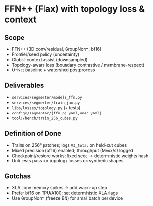 # FFN++ (Flax) with topology loss & context

## Scope
- FFN++ (3D conv/residual, GroupNorm, bf16)
- Frontier/seed policy (uncertainty)
- Global-context assist (downsampled)
- Topology-aware loss (boundary contrastive / membrane-respect)
- U-Net baseline + watershed postprocess

## Deliverables
- `services/segmenter/models_ffn.py`
- `services/segmenter/train_jax.py`
- `libs/losses/topology.py` (+ tests)
- `configs/segmenter/{ffn_pp.yaml,unet.yaml}`
- `tools/bench/train_256_cubes.py`

## Definition of Done
- Trains on 256³ patches; logs `VI_total` on held-out cubes
- Mixed precision (bf16) enabled; throughput (Mvox/s) logged
- Checkpoint/restore works; fixed seed → deterministic weights hash
- Unit tests pass for topology losses on synthetic shapes

## Gotchas
- XLA conv memory spikes → add warm-up step
- Prefer bf16 on TPU/A100; set deterministic XLA flags
- Use GroupNorm (freeze BN) for small batch per device
